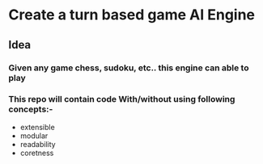 # Create a turn based game AI Engine


## Idea
### Given any game chess, sudoku, etc.. this engine can able to play
### This repo will contain code With/without using following concepts:-
 * extensible
 * modular
 * readability
 * coretness 